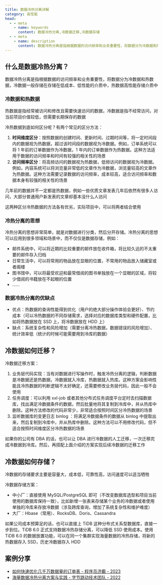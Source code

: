 ```yaml
---
title: 数据冷热分离详解
category: 高性能
head:
  - - meta
    - name: keywords
      content: 数据冷热分离,冷数据迁移,冷数据存储
  - - meta
    - name: description
      content: 数据冷热分离是指根据数据的访问频率和业务重要性，将数据分为冷数据和热数据，冷数据一般存储在存储在低成本、低性能的介质中，热数据高性能存储介质中
---
```


## 什么是数据冷热分离？

数据冷热分离是指根据数据的访问频率和业务重要性，将数据分为冷数据和热数据，冷数据一般存储在存储在低成本、低性能的介质中，热数据高性能存储介质中

### 冷数据和热数据

热数据是指经常被访问和修改且需要快速访问的数据，冷数据是指不经常访问，对当前项目价值较低，但需要长期保存的数据

冷热数据到底如何区分呢？有两个常见的区分方法：

1. **时间维度区分**：按照数据的创建时间、更新时间、过期时间等，将一定时间段内的数据视为热数据，超过该时间段的数据视为冷数据。例如，订单系统可以将 1 年前的订单数据作为冷数据，1 年内的订单数据作为热数据。这种方法适用于数据的访问频率和时间有较强的相关性的场景
2. **访问频率区分**：将高频访问的数据视为热数据，低频访问的数据视为冷数据。例如，内容系统可以将浏览量非常低的文章作为冷数据，浏览量较高的文章作为热数据。这种方法需要记录数据的访问频率，成本较高，适合访问频率和数据本身有较强的相关性的场景

几年前的数据并不一定都是热数据，例如一些优质文章发表几年后依然有很多人访问，大部分普通用户新发表的文章却基本没什么人访问

这两种区分冷热数据的方法各有优劣，实际项目中，可以将两者结合使用

### 冷热分离的思想

冷热分离的思想非常简单，就是对数据进行分类，然后分开存储。冷热分离的思想可以应用到很多领域和场景中，而不仅仅是数据存储，例如：

- 邮件系统中，可以将近期的比较重要的邮件放在收件箱，将比较久远的不太重要的邮件存入归档
- 日常生活中，可以将常用的物品放在显眼的位置，不常用的物品放入储藏室或者阁楼
- 图书馆中，可以将最受欢迎和最常借阅的图书单独放在一个显眼的区域，将较少借阅的书籍放在不起眼的位置
- ……

### 数据冷热分离的优缺点

- 优点：热数据的查询性能得到优化（用户的绝大部分操作体验会更好）、节约成本（可以冷热数据的不同存储需求，选择对应的数据库类型和硬件配置，比如将热数据放在 SSD 上，将冷数据放在 HDD 上）
- 缺点：系统复杂性和风险增加（需要分离冷热数据，数据错误的风险增加）、统计效率低（统计的时候可能需要用到冷库的数据）

## 冷数据如何迁移？

冷数据迁移方案：

1. 业务层代码实现：当有对数据进行写操作时，触发冷热分离的逻辑，判断数据是冷数据还是热数据，冷数据就入冷库，热数据就入热库。这种方案会影响性能且冷热数据的判断逻辑不太好确定，还需要修改业务层代码，因此一般不会使用
2. 任务调度：可以利用 xxl-job 或者其他分布式任务调度平台定时去扫描数据库，找出满足冷数据条件的数据，然后批量地将其复制到冷库中，并从热库中删除。这种方法修改的代码非常少，非常适合按照时间区分冷热数据的场景
3. 监听数据库的变更日志 binlog ：将满足冷数据条件的数据从 binlog 中提取出来，然后复制到冷库中，并从热库中删除。这种方法可以不用修改代码，但不适合按照时间维度区分冷热数据的场景

如果你的公司有 DBA 的话，也可以让 DBA 进行冷数据的人工迁移，一次迁移完成冷数据到冷库。然后，再搭配上面介绍的方案实现后续冷数据的迁移工作

## 冷数据如何存储？

冷数据的存储要求主要是容量大，成本低，可靠性高，访问速度可以适当牺牲

冷数据存储方案：

- 中小厂：直接使用 MySQL/PostgreSQL 即可（不改变数据库选型和项目当前使用的数据库保持一致），比如新增一张表来存储某个业务的冷数据或者使用单独的冷库来存放冷数据（涉及跨库查询，增加了系统复杂性和维护难度）
- 大厂：Hbase（常用）、RocksDB、Doris、Cassandra

如果公司成本预算足的话，也可以直接上 TiDB 这种分布式关系型数据库，直接一步到位。TiDB 6.0 正式支持数据冷热存储分离，可以降低 SSD 使用成本。使用 TiDB 6.0 的数据放置功能，可以在同一个集群实现海量数据的冷热存储，将新的热数据存入 SSD，历史冷数据存入 HDD

## 案例分享

- [如何快速优化几千万数据量的订单表 - 程序员济癫 - 2023](https://www.cnblogs.com/fulongyuanjushi/p/17910420.html)
- [海量数据冷热分离方案与实践 - 字节跳动技术团队 - 2022](https://mp.weixin.qq.com/s/ZKRkZP6rLHuTE1wvnqmAPQ)
